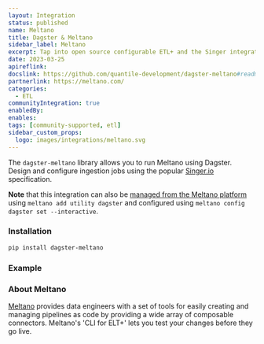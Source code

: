 ```yaml
---
layout: Integration
status: published
name: Meltano
title: Dagster & Meltano
sidebar_label: Meltano
excerpt: Tap into open source configurable ETL+ and the Singer integration library.
date: 2023-03-25
apireflink:
docslink: https://github.com/quantile-development/dagster-meltano#readme
partnerlink: https://meltano.com/
categories:
  - ETL
communityIntegration: true
enabledBy:
enables:
tags: [community-supported, etl]
sidebar_custom_props: 
  logo: images/integrations/meltano.svg
---
```


The `dagster-meltano` library allows you to run Meltano using Dagster. Design and configure ingestion jobs using the popular [Singer.io](https://singer.io) specification.

**Note** that this integration can also be [managed from the Meltano platform](https://hub.meltano.com/utilities/dagster/) using `meltano add utility dagster` and configured using `meltano config dagster set --interactive`.

### Installation

```bash
pip install dagster-meltano
```

### Example

<CodeExample path="docs_beta_snippets/docs_beta_snippets/integrations/meltano.py" language="python" />

### About Meltano

[Meltano](https://meltano.com/) provides data engineers with a set of tools for easily creating and managing pipelines as code by providing a wide array of composable connectors. Meltano's 'CLI for ELT+' lets you test your changes before they go live.
